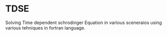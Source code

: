 # TDSE
Solving Time dependent schrodinger Equation in various sceneraios using various tehniques in fortran language.
